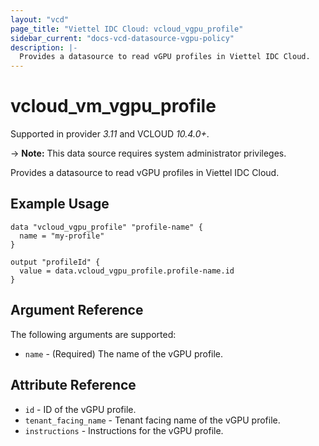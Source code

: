 ```yaml
---
layout: "vcd"
page_title: "Viettel IDC Cloud: vcloud_vgpu_profile"
sidebar_current: "docs-vcd-datasource-vgpu-policy"
description: |-
  Provides a datasource to read vGPU profiles in Viettel IDC Cloud.
---
```


# vcloud\_vm\_vgpu\_profile

Supported in provider *3.11* and VCLOUD *10.4.0+*.

-> **Note:** This data source requires system administrator privileges.

Provides a datasource to read vGPU profiles in Viettel IDC Cloud.

## Example Usage

```hcl
data "vcloud_vgpu_profile" "profile-name" {
  name = "my-profile"
}

output "profileId" {
  value = data.vcloud_vgpu_profile.profile-name.id
}
```
## Argument Reference

The following arguments are supported:

* `name` - (Required) The name of the vGPU profile.

## Attribute Reference

* `id` - ID of the vGPU profile.
* `tenant_facing_name` - Tenant facing name of the vGPU profile.
* `instructions` - Instructions for the vGPU profile.

